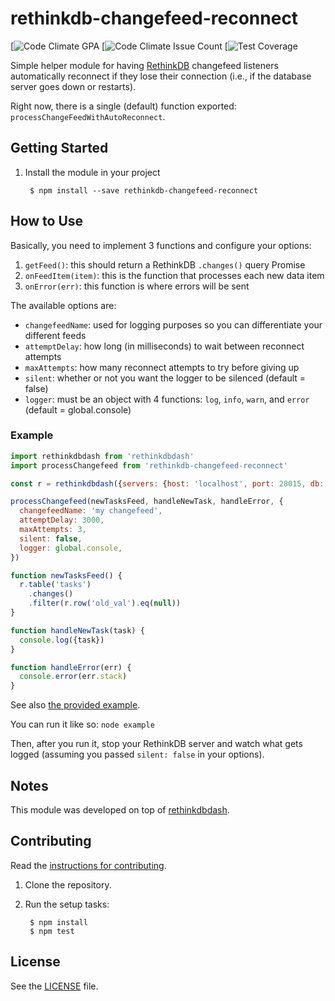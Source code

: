 # rethinkdb-changefeed-reconnect

[![Code Climate GPA]()
[![Code Climate Issue Count]()
[![Test Coverage]()

Simple helper module for having [RethinkDB][rethinkdb] changefeed listeners automatically reconnect if they lose their connection (i.e., if the database server goes down or restarts).

Right now, there is a single (default) function exported: `processChangeFeedWithAutoReconnect`.


## Getting Started

1. Install the module in your project

        $ npm install --save rethinkdb-changefeed-reconnect


## How to Use

Basically, you need to implement 3 functions and configure your options:

1. `getFeed()`: this should return a RethinkDB `.changes()` query Promise
2. `onFeedItem(item)`: this is the function that processes each new data item
3. `onError(err)`: this function is where errors will be sent

The available options are:

- `changefeedName`: used for logging purposes so you can differentiate your different feeds
- `attemptDelay`: how long (in milliseconds) to wait between reconnect attempts
- `maxAttempts`: how many reconnect attempts to try before giving up
- `silent`: whether or not you want the logger to be silenced (default = false)
- `logger`: must be an object with 4 functions: `log`, `info`, `warn`, and `error` (default = global.console)

### Example

```javascript
import rethinkdbdash from 'rethinkdbdash'
import processChangefeed from 'rethinkdb-changefeed-reconnect'

const r = rethinkdbdash({servers: {host: 'localhost', port: 28015, db: 'todo'}, silent: true})

processChangefeed(newTasksFeed, handleNewTask, handleError, {
  changefeedName: 'my changefeed',
  attemptDelay: 3000,
  maxAttempts: 3,
  silent: false,
  logger: global.console,
})

function newTasksFeed() {
  r.table('tasks')
    .changes()
    .filter(r.row('old_val').eq(null))
}

function handleNewTask(task) {
  console.log({task})
}

function handleError(err) {
  console.error(err.stack)
}
```

See also [the provided example](/example/index.babel.js).

You can run it like so: `node example`

Then, after you run it, stop your RethinkDB server and watch what gets logged (assuming you passed `silent: false` in your options).


## Notes

This module was developed on top of [rethinkdbdash][rethinkdbdash].


## Contributing

Read the [instructions for contributing](./.github/CONTRIBUTING.md).

1. Clone the repository.

2. Run the setup tasks:

        $ npm install
        $ npm test


## License

See the [LICENSE](./LICENSE) file.


[rethinkdb]: https://github.com/rethinkdb/rethinkdb
[rethinkdbdash]: https://github.com/neumino/rethinkdbdash

